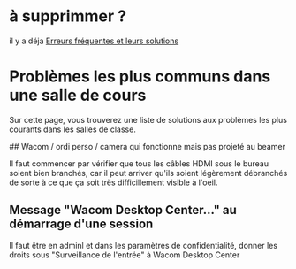 <h1>à supprimmer ?</h1>

il y  a déja [Erreurs fréquentes et leurs solutions](/UtileErreursFrequentes.md)

# Problèmes les plus communs dans une salle de cours

Sur cette page, vous trouverez une liste de solutions aux problèmes les plus courants dans les salles de classe.

## Wacom / ordi perso / camera qui fonctionne mais pas projeté au beamer

Il faut commencer par vérifier que tous les câbles HDMI sous le bureau soient bien branchés, car il peut arriver qu'ils soient légèrement débranchés de sorte à ce que ça soit très difficillement visible à l'oeil.  

## Message "Wacom Desktop Center..." au démarrage d'une session

Il faut être en adminl et dans les paramètres de confidentialité, donner les droits sous "Surveillance de l'entrée" à Wacom Desktop Center